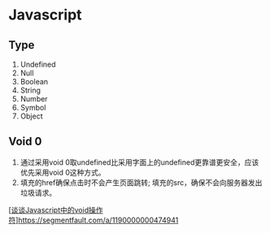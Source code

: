 # Javascript

## Type
1. Undefined
2. Null
3. Boolean
4. String
5. Number
6. Symbol
7. Object
## Void 0
1. 通过采用void 0取undefined比采用字面上的undefined更靠谱更安全，应该优先采用void 0这种方式。
2. 填充<a>的href确保点击时不会产生页面跳转; 填充<image>的src，确保不会向服务器发出垃圾请求。

[[谈谈Javascript中的void操作符](https://segmentfault.com/a/1190000000474941)]<https://segmentfault.com/a/1190000000474941>

